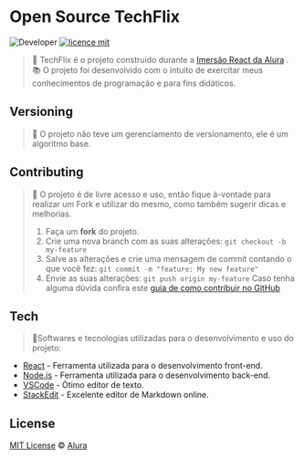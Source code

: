 # Open Source TechFlix
![Developer](https://img.shields.io/badge/GabrielFSSantos-TechFlix-blue)
[![licence mit](https://img.shields.io/github/license/GabrielFSSantos/TechFlix)](https://github.com/GabrielFSSantos/TypeScript/blob/master/LICENSE)

> :wrench:  TechFlix é o projeto construido durante a [Imersão React da Alura](https://www.alura.com.br/imersao-react/) . <br>
> :books: O projeto foi desenvolvido com o intuito de exercitar meus conhecimentos de programação e para fins didáticos.

## Versioning
> :flags: O projeto não teve um gerenciamento de versionamento, ele é um algoritmo base.

## Contributing
> :information_desk_person: O projeto é de livre acesso e uso, então fique à-vontade para realizar um Fork e utilizar do mesmo, como também sugerir dicas e melhorias.
> 
>  1. Faça um **fork** do projeto.
> 2. Crie uma nova branch com as suas alterações: `git checkout -b my-feature`
> 3. Salve as alterações e crie uma mensagem de commit contando o que você fez: `git commit -m "feature: My new feature"`
> 4. Envie as suas alterações: `git push origin my-feature`
> Caso tenha alguma dúvida confira este [guia de como contribuir no GitHub](https://github.com/firstcontributions/first-contributions)

## Tech
> :space_invader:Softwares e tecnologias utilizadas para o desenvolvimento e uso do projeto:
>
* [React] - Ferramenta utilizada para o desenvolvimento front-end.
* [Node.js] - Ferramenta utilizada para o desenvolvimento back-end.
* [VSCode] - Ótimo editor de texto.
* [StackEdit] - Excelente editor de Markdown online.

## License
[MIT License](https://github.com/GabrielFSSantos/TypeScript/blob/master/LICENSE) © [Alura](http://alura.com.br/)

[React]: <https://reactjs.org>
[Node.js]: <https://nodejs.org/>
[VSCode]: <https://code.visualstudio.com/>
[StackEdit]: <https://stackedit.io/>
